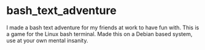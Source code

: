 # bash_text_adventure
I made a bash text adventure for my friends at work to have fun with. This is a game for the Linux bash terminal. Made this on a Debian based system, use at your own mental insanity.
